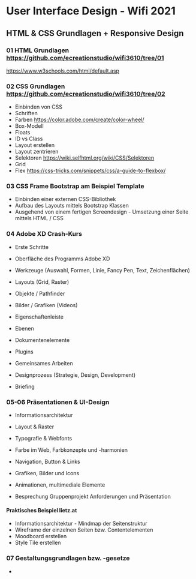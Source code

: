 # User Interface Design - Wifi 2021

## HTML & CSS Grundlagen + Responsive Design

### 01 HTML Grundlagen <https://github.com/ecreationstudio/wifi3610/tree/01>
<https://www.w3schools.com/html/default.asp>

### 02 CSS Grundlagen <https://github.com/ecreationstudio/wifi3610/tree/02>
* Einbinden von CSS 
* Schriften
* Farben <https://color.adobe.com/create/color-wheel/>
* Box-Modell
* Floats
* ID vs Class
* Layout erstellen
* Layout zentrieren
* Selektoren <https://wiki.selfhtml.org/wiki/CSS/Selektoren>
* Grid
* Flex <https://css-tricks.com/snippets/css/a-guide-to-flexbox/>

### 03 CSS Frame Bootstrap am Beispiel Template
* Einbinden einer externen CSS-Bibliothek
* Aufbau des Layouts mittels Bootstrap Klassen
* Ausgehend von einem fertigen Screendesign - Umsetzung einer Seite mittels HTML / CSS

### 04 Adobe XD Crash-Kurs
* Erste Schritte
* Oberfläche des Programms Adobe XD
* Werkzeuge (Auswahl, Formen, Linie, Fancy Pen, Text, Zeichenflächen)
* Layouts (Grid, Raster)
* Objekte / Pathfinder
* Bilder / Grafiken (Videos)
* Eigenschaftenleiste
* Ebenen
* Dokumentenelemente
* Plugins
* Gemeinsames Arbeiten

* Designprozess (Strategie, Design, Development)
* Briefing

### 05-06 Präsentationen & UI-Design
* Informationsarchitektur
* Layout & Raster
* Typografie & Webfonts
* Farbe im Web, Farbkonzepte und -harmonien
* Navigation, Button & Links
* Grafiken, Bilder und Icons
* Animationen, multimediale Elemente

* Besprechung Gruppenprojekt Anforderungen und Präsentation

#### Praktisches Beispiel lietz.at
* Informationsarchitektur - Mindmap der Seitenstruktur
* Wireframe der einzelnen Seiten bzw. Contentelementen
* Moodboard erstellen
* Style Tile erstellen

### 07 Gestaltungsgrundlagen bzw. -gesetze
* 